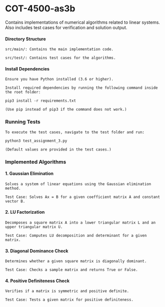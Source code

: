 # COT-4500-as3b

Contains implementations of numerical algorithms related to linear systems.
Also includes test cases for verification and solution output.

#### Directory Structure

    src/main/: Contains the main implementation code.
    
    src/test/: Contains test cases for the algorithms.

#### Install Dependencies

    Ensure you have Python installed (3.6 or higher).
    
    Install required dependencies by running the following command inside the root folder:
    
    pip3 install -r requirements.txt
    
    (Use pip instead of pip3 if the command does not work.)

### Running Tests

    To execute the test cases, navigate to the test folder and run:
    
    python3 test_assignment_3.py
    
    (Default values are provided in the test cases.)

### Implemented Algorithms

  #### 1. Gaussian Elimination

    Solves a system of linear equations using the Gaussian elimination method.
    
    Test Case: Solves Ax = B for a given coefficient matrix A and constant vector B.
    
  #### 2. LU Factorization

    Decomposes a square matrix A into a lower triangular matrix L and an upper triangular matrix U.
    
    Test Case: Computes LU decomposition and determinant for a given matrix.

  #### 3. Diagonal Dominance Check

    Determines whether a given square matrix is diagonally dominant.
    
    Test Case: Checks a sample matrix and returns True or False.

  #### 4. Positive Definiteness Check

    Verifies if a matrix is symmetric and positive definite.
    
    Test Case: Tests a given matrix for positive definiteness.


